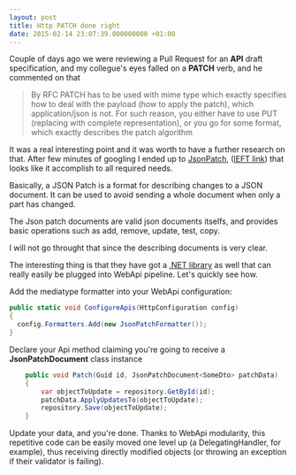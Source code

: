 ```yaml
---
layout: post
title: Http PATCH done right
date: 2015-02-14 23:07:39.000000000 +01:00
---
```

Couple of days ago we were reviewing a Pull Request for an **API** draft specification, and my collegue's eyes falled on a **PATCH** verb, and he commented on that

> By RFC PATCH has to be used with mime type which exactly specifies how to deal with the payload (how to apply the patch), which  application/json  is not.
For such reason, you either have to use PUT (replacing with complete representation), or you go for some format, which exactly describes the patch algorithm

It was a real interesting point and it was worth to have a further research on that.
After few minutes of googling I ended up to [JsonPatch](http://jsonpatch.com/), ([IEFT link](http://tools.ietf.org/html/rfc6902)) that looks like it accomplish to all required needs.

Basically, a JSON Patch is a format for describing changes to a JSON document. It can be used to avoid sending a whole document when only a part has changed.

The Json patch documents are valid json documents itselfs, and provides basic operations such as add, remove, update, test, copy.

I will not go throught that since the describing documents is very clear.

The interesting thing is that they have got a [.NET library](https://github.com/myquay/JsonPatch) as well that can really easily be plugged into WebApi pipeline. Let's quickly see how.

Add the mediatype formatter into your WebApi configuration:

```csharp
public static void ConfigureApis(HttpConfiguration config)
{
  config.Formatters.Add(new JsonPatchFormatter());
}
```

Declare your Api method claiming you're going to receive a **JsonPatchDocument** class instance
```csharp
    public void Patch(Guid id, JsonPatchDocument<SomeDto> patchData)
    {
        var objectToUpdate = repository.GetById(id);
        patchData.ApplyUpdatesTo(objectToUpdate);
        repository.Save(objectToUpdate);
    }
```

Update your data, and you're done.
Thanks to WebApi modularity, this repetitive code can be easily moved one level up (a DelegatingHandler, for example), thus receiving directly modified objects (or throwing an exception if their validator is failing).
